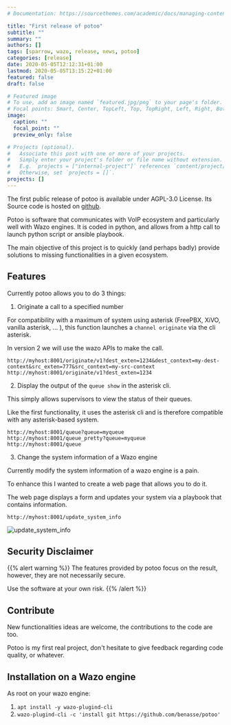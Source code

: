 ```yaml
---
# Documentation: https://sourcethemes.com/academic/docs/managing-content/

title: "First release of potoo"
subtitle: ""
summary: ""
authors: []
tags: [sparrow, wazo, release, news, potoo]
categories: [release]
date: 2020-05-05T12:12:31+01:00
lastmod: 2020-05-05T13:15:22+01:00
featured: false
draft: false

# Featured image
# To use, add an image named `featured.jpg/png` to your page's folder.
# Focal points: Smart, Center, TopLeft, Top, TopRight, Left, Right, BottomLeft, Bottom, BottomRight.
image:
  caption: ""
  focal_point: ""
  preview_only: false

# Projects (optional).
#   Associate this post with one or more of your projects.
#   Simply enter your project's folder or file name without extension.
#   E.g. `projects = ["internal-project"]` references `content/project/deep-learning/index.md`.
#   Otherwise, set `projects = []`.
projects: []
---
```

The first public release of potoo is available under AGPL-3.0 License.
Its Source code is hosted on [github](https://github.com/benasse/potoo).

Potoo is software that communicates with VoIP ecosystem and particularly well with Wazo engines.
It is coded in python, and allows from a http call to launch python script or ansible playbook.

The main objective of this project is to quickly (and perhaps badly) provide solutions to missing functionalities in a given ecosystem.

## Features
Currently potoo allows you to do 3 things:
1. Originate a call to a specified number

For compatibility with a maximum of system using asterisk (FreePBX, XiVO, vanilla asterisk, ... ), this function launches a `channel originate` via the cli asterisk.

In version 2 we will use the wazo APIs to make the call.
```
http://myhost:8001/originate/v1?dest_exten=1234&dest_context=my-dest-context&src_exten=777&src_context=my-src-context
http://myhost:8001/originate/v1?dest_exten=1234
```

2. Display the output of the `queue show` in the asterisk cli.

This simply allows supervisors to view the status of their queues.

Like the first functionality, it uses the asterisk cli and is therefore compatible with any asterisk-based system.
```
http://myhost:8001/queue?queue=myqueue
http://myhost:8001/queue_pretty?queue=myqueue
http://myhost:8001/queue
```

3. Change the system information of a Wazo engine

Currently modify the system information of a wazo engine is a pain.

To enhance this I wanted to create a web page that allows you to do it.

The web page displays a form and updates your system via a playbook that contains information.
```
http://myhost:8001/update_system_info
```
![update_system_info](/img/potoo-initial-release/update_system_info.png)

## Security Disclaimer
{{% alert warning %}}
The features provided by potoo focus on the result, however, they are not necessarily secure.

Use the software at your own risk.
{{% /alert %}}

## Contribute
New functionalities ideas are welcome, the contributions to the code are too.

Potoo is my first real project, don't hesitate to give feedback regarding code quality, or whatever.

## Installation on a Wazo engine
As root on your wazo engine:
1. `apt install -y wazo-plugind-cli`
2. `wazo-plugind-cli -c 'install git https://github.com/benasse/potoo'`
